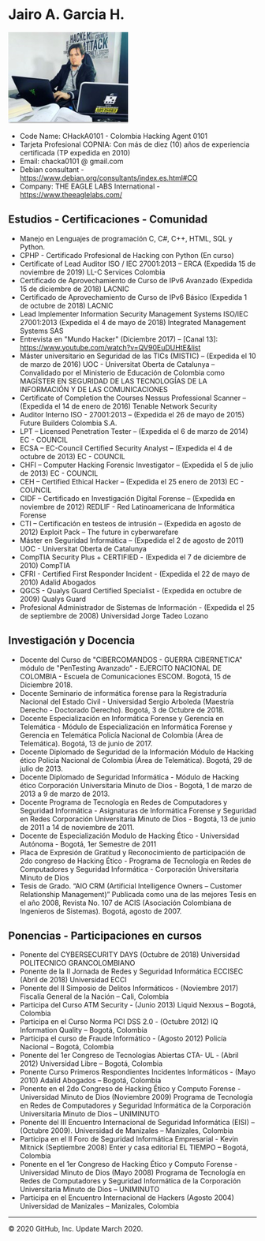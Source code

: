 Jairo A. Garcia H.
==
![Alt Text](https://github.com/chacka0101/Repository_CHackA0101/blob/master/Jairo_Alonso_Garcia_H.jpg?raw=true)
- Code Name: CHackA0101 - Colombia Hacking Agent 0101
- Tarjeta Profesional COPNIA: Con más de diez (10) años de experiencia certificada (TP expedida en 2010) 
- Email: chacka0101 @ gmail.com
- Debian consultant - https://www.debian.org/consultants/index.es.html#CO
- Company: THE EAGLE LABS International - https://www.theeaglelabs.com/

Estudios - Certificaciones - Comunidad
--
- Manejo en Lenguajes de programación C, C#, C++, HTML, SQL y Python.
- CPHP - Certificado Profesional de Hacking con Python (En curso)
- Certificate of Lead Auditor ISO / IEC 27001:2013 – ERCA
(Expedida 15 de noviembre de 2019) LL-C Services Colombia
- Certificado de Aprovechamiento de Curso de IPv6 Avanzado 
(Expedida 15 de diciembre de 2018) LACNIC
- Certificado de Aprovechamiento de Curso de IPv6 Básico 
(Expedida 1 de octubre de 2018) LACNIC
- Lead Implementer Information Security Management Systems ISO/IEC 27001:2013
(Expedida el 4 de mayo de 2018) Integrated Management Systems SAS
- Entrevista en "Mundo Hacker" (Diciembre 2017) – [Canal 13]: https://www.youtube.com/watch?v=QV90EuDUHtE&list
- Máster universitario en Seguridad de las TICs (MISTIC) – (Expedida el 10 de marzo de 2016)
UOC - Universitat Oberta de Catalunya – Convalidado por el Ministerio de Educación de Colombia como MAGÍSTER EN SEGURIDAD DE LAS TECNOLOGÍAS DE LA INFORMACIÓN Y DE LAS COMUNICACIONES
- Certificate of Completion the Courses Nessus Professional Scanner – (Expedida el 14 de enero de 2016)
Tenable Network Security
- Auditor Interno ISO - 27001:2013 – (Expedida el 26 de mayo de 2015)
Future Builders Colombia S.A.
- LPT – Licensed Penetration Tester – (Expedida el 6 de marzo de 2014)
EC - COUNCIL
- ECSA – EC-Council Certified Security Analyst – (Expedida el 4 de octubre de 2013)
EC - COUNCIL
- CHFI – Computer Hacking Forensic Investigator – (Expedida el 5 de julio de 2013)
EC - COUNCIL
- CEH – Certified Ethical Hacker – (Expedida el 25 enero de 2013)
EC - COUNCIL
- CIDF – Certificado en Investigación Digital Forense – (Expedida en noviembre de 2012)
REDLIF - Red Latinoamericana de Informática Forense
- CTI – Certificación en testeos de intrusión – (Expedida en agosto de 2012)
Exploit Pack – The future in cyberwarefare
- Máster en Seguridad Informática – (Expedida el 2 de agosto de 2011)
UOC - Universitat Oberta de Catalunya
- CompTIA Security Plus + CERTIFIED - (Expedida el 7 de diciembre de 2010)
CompTIA
- CFRI - Certified First Responder Incident - (Expedida el 22 de mayo de 2010)
Adalid Abogados
- QGCS - Qualys Guard Certified Specialist - (Expedida en octubre de 2009)
Qualys Guard
- Profesional Administrador de Sistemas de Información - (Expedida el 25 de septiembre de 2008)
Universidad Jorge Tadeo Lozano

Investigación y Docencia
---
- Docente del Curso de "CIBERCOMANDOS - GUERRA CIBERNETICA" módulo de "PenTesting Avanzado" - EJERCITO NACIONAL DE COLOMBIA - Escuela de Comunicaciones ESCOM.
Bogotá, 15 de Diciembre 2018.
- Docente Seminario de informática forense para la Registraduría Nacional del Estado Civil -
Universidad Sergio Arboleda (Maestría Derecho - Doctorado Derecho).
Bogotá, 3 de Octubre de 2018.
- Docente Especialización en Informática Forense y Gerencia en Telemática -
Módulo de Especialización en Informática Forense y Gerencia en Telemática
Policía Nacional de Colombia (Área de Telemática).
Bogotá, 13 de junio de 2017.
- Docente Diplomado de Seguridad de la Información
Módulo de Hacking ético
Policía Nacional de Colombia (Área de Telemática).
Bogotá, 29 de julio de 2013.
- Docente Diplomado de Seguridad Informática -
Módulo de Hacking ético
Corporación Universitaria Minuto de Dios -
Bogotá, 1 de marzo de 2013 a 9 de marzo de 2013.
- Docente Programa de Tecnología en Redes de Computadores y Seguridad Informática -
Asignaturas de Informática Forense y Seguridad en Redes
Corporación Universitaria Minuto de Dios -
Bogotá, 13 de junio de 2011 a 14 de noviembre de 2011.
- Docente de Especialización Modulo de Hacking Ético -
Universidad Autónoma - Bogotá, 1er Semestre de 2011
- Placa de Expresión de Gratitud y Reconocimiento de participación de 2do congreso de Hacking Ético - Programa de Tecnología en Redes de Computadores y Seguridad Informática - Corporación Universitaria Minuto de Dios
- Tesis de Grado. “AIO CRM (Artificial Intelligence Owners – Customer Relationship Management)” 
Publicada como una de las mejores Tesis en el año 2008, Revista No. 107 de ACIS (Asociación Colombiana de Ingenieros de Sistemas).
Bogotá, agosto de 2007.

Ponencias - Participaciones en cursos
---
- Ponente del CYBERSECURITY DAYS (Octubre de 2018) 
Universidad POLITECNICO GRANCOLOMBIANO
- Ponente de la II Jornada de Redes y Seguridad Informática ECCISEC (Abril de 2018) 
Universidad ECCI
- Ponente del II Simposio de Delitos Informáticos - (Noviembre 2017)
Fiscalía General de la Nación – Cali, Colombia
- Participa del Curso ATM Security - (Junio 2013)
Liquid Nexxus – Bogotá, Colombia
- Participa en el Curso Norma PCI DSS 2.0 - (Octubre 2012)
IQ Information Quality – Bogotá, Colombia
- Participa el curso de Fraude Informático - (Agosto 2012)
Policía Nacional – Bogotá, Colombia
- Ponente del 1er Congreso de Tecnologías Abiertas CTA- UL - (Abril 2012)
Universidad Libre – Bogotá, Colombia
- Ponente Curso Primeros Respondientes Incidentes Informáticos - (Mayo 2010)
Adalid Abogados – Bogotá, Colombia
- Ponente en el 2do Congreso de Hacking Ético y Computo Forense - Universidad Minuto de Dios (Noviembre 2009) Programa de Tecnología en Redes de Computadores y Seguridad Informática de la Corporación Universitaria Minuto de Dios – UNIMINUTO
- Ponente del III Encuentro Internacional de Seguridad Informática (EISI) – (Octubre 2009). Universidad de Manizales – Manizales, Colombia
- Participa en el II Foro de Seguridad Informática Empresarial - Kevin Mitnick (Septiembre 2008) Enter y casa editorial EL TIEMPO – Bogotá, Colombia
- Ponente en el 1er Congreso de Hacking Ético y Computo Forense - Universidad Minuto de Dios (Mayo 2008) Programa de Tecnología en Redes de Computadores y Seguridad Informática de la Corporación Universitaria Minuto de Dios – UNIMINUTO
- Participa en el Encuentro Internacional de Hackers (Agosto 2004)
Universidad de Manizales – Manizales, Colombia
---
© 2020 GitHub, Inc. Update March 2020.
